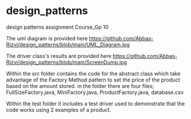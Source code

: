 # design_patterns

design patterns assignment Course_Gp 10

The uml diagram is provided here https://github.com/Abbas-Rizvi/design_patterns/blob/main/UML_Diagram.jpg

The driver class's results are provided here https://github.com/Abbas-Rizvi/design_patterns/blob/main/ScreenDump.jpg

Within the src folder contains the code for the abstract class which take advantage of the Factory Method pattern to set the price of the product based on the amount stored. in the folder there are four files; FullSizeFactory.java, MiniFactory.java, ProductFactory.java, database.csv 

Within the test folder it includes a test driver used to demonstrate that the code works using 2 examples of a product.

